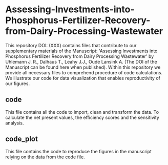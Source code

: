 # Assessing-Investments-into-Phosphorus-Fertilizer-Recovery-from-Dairy-Processing-Wastewater

This repository DOI: (XXX) contains files that contribute to our supplementary materials of the Manuscript: 'Assessing Investments into Phosphorus Fertilizer Recovery from Dairy Processing Wastewater' by Uhlemann J. R., Dalhaus T., Leahy J.J., Oude Lansink A.  (The DOI of the Manuscript can be found here when published). Within this repository we provide all necessary files to comprehend procedure of code calculations. We illustrate our code for data visualization that enables reproductivity of our figures. 

## code
This file contains all the code to import, clean and transform the data. To calculate the net present values, the efficiency scores and the sensitivity analysis.

## code_plot
This file contains the code to reproduce the figures in the manuscript relying on the data from the code file.
